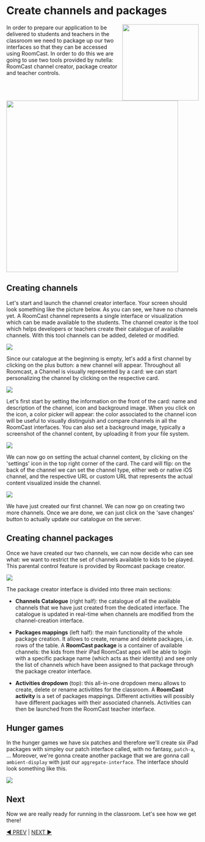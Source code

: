 # Create channels and packages
<img src="images/dev_process_5.png" width="200" align="right">

In order to prepare our application to be delivered to students and teachers in the classroom we need to package up our two interfaces so that they can be accessed using RoomCast. In order to do this we are going to use two tools provided by nutella: RoomCast channel creator, package creator and teacher controls.

<img src="images/rc_interfaces.png" width="450" >

## Creating channels
Let's start and launch the channel creator interface. Your screen should look something like the picture below. As you can see, we have no channels yet. A RoomCast channel represents a single interface or visualization which can be made available to the students.
The channel creator is the tool which helps developers or teachers create their catalogue of available channels. With this tool channels can be added, deleted or modified.

<img src="images/rc_channel_creat.png">

Since our catalogue at the beginning is empty, let's add a first channel by clicking on the plus button: a new channel will appear.
Throughout all Roomcast, a Channel is visually represented by a card: we can start personalizing the channel by clicking on the respective card.

<img src="images/rc_1.png">

Let's first start by setting the information on the front of the card: name and description of the channel, icon and background image. When you click on the icon, a color picker will appear: the color associated to the channel icon will be useful to visually distinguish and compare channels in all the RoomCast interfaces. You can also set a background image, typically a screenshot of the channel content, by uploading it from your file system.

<img src="images/rc_2.png">

We can now go on setting the actual channel content, by clicking on the 'settings' icon in the top right corner of the card. The card will flip: on the back of the channel we can set the channel type, either web or native iOS channel, and the respective URL or custom URL that represents the actual content visualized inside the channel.

<img src="images/rc_3.png">

We have just created our first channel. We can now go on creating two more channels. Once we are done, we can just click on the 'save changes' button to actually update our catalogue on the server.

## Creating channel packages
Once we have created our two channels, we can now decide who can see what: we want to restrict the set of channels available to kids to be played. This parental control feature is provided by Roomcast package creator.

<img src="images/rc_pc.png">

The package creator interface is divided into three main sections:

- **Channels Catalogue** (right half): the catalogue of all the available channels that we have just created from the dedicated interface. The catalogue is updated in real-time when channels are modified from the channel-creation interface.

- **Packages mappings** (left half): the main functionality of the whole package creation. It allows to create, rename and delete packages, i.e. rows of the table. A **RoomCast package** is a container of available channels: the kids from their iPad RoomCast apps will be able to login with a specific package name (which acts as their identity) and see only the list of channels which have been assigned to that package through the package creator interface.

- **Activities dropdown** (top): this all-in-one dropdown menu allows to create, delete or rename activitites for the classroom. A **RoomCast activity** is a set of packages mappings. Different activities will possibly have different packages with their associated channels.  Activities can then be launched from the RoomCast teacher interface.

## Hunger games
In the hunger games we have six patches and therefore we'll create six iPad packages with simpley our patch interface called, with no fantasy, `patch-a`, ... Moreover, we're gonna create another package that we are gonna call `ambient-display` with just our `aggregate-interface`. The interface should look something like this.

<img src="images/rc_pc_1.png">


## Next
Now we are really ready for running in the classroom. Let's see how we get there! 

[:arrow_backward: PREV](tutorial_7.md) | [NEXT :arrow_forward:](tutorial_9.md)